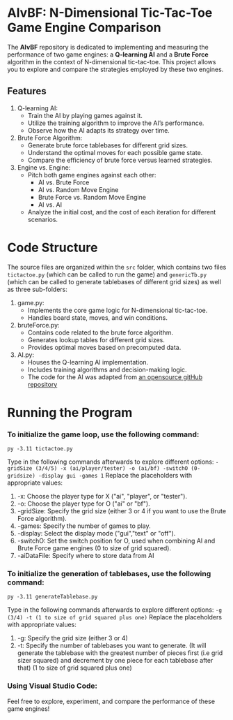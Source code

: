 # AIvBF: N-Dimensional Tic-Tac-Toe Game Engine Comparison
The **AIvBF** repository is dedicated to implementing and measuring the performance of two game engines: a **Q-learning AI** and a **Brute Force** algorithm in the context of N-dimensional tic-tac-toe. This project allows you to explore and compare the strategies employed by these two engines.

## Features
1. Q-learning AI:
   - Train the AI by playing games against it.
   - Utilize the training algorithm to improve the AI’s performance.
   - Observe how the AI adapts its strategy over time.
2. Brute Force Algorithm:
   - Generate brute force tablebases for different grid sizes.
   - Understand the optimal moves for each possible game state.
   - Compare the efficiency of brute force versus learned strategies.
3. Engine vs. Engine:
   - Pitch both game engines against each other:
     - AI vs. Brute Force
     - AI vs. Random Move Engine
     - Brute Force vs. Random Move Engine
     - AI vs. AI
   - Analyze the initial cost, and the cost of each iteration for different scenarios.
# Code Structure
The source files are organized within the ``src`` folder, which contains two files ``tictactoe.py`` (which can be called to run the game) and ``genericTb.py`` (which can be called to generate tablebases of different grid sizes) as well as three sub-folders:

1. game.py:
   - Implements the core game logic for N-dimensional tic-tac-toe.
   - Handles board state, moves, and win conditions.
2. bruteForce.py:
   - Contains code related to the brute force algorithm.
   - Generates lookup tables for different grid sizes.
   - Provides optimal moves based on precomputed data.
3. AI.py:
   - Houses the Q-learning AI implementation.
   - Includes training algorithms and decision-making logic.
   - The code for the AI was adapted from [an opensource gitHub repository](https://github.com/rfeinman/tictactoe-reinforcement-learning/tree/master/tictactoe)

# Running the Program
### To initialize the game loop, use the following command:

``py -3.11 tictactoe.py``

Type in the following commands afterwards to explore different options:  ``-gridSize (3/4/5) -x (ai/player/tester) -o (ai/bf) -switchO (0-gridsize) -display gui -games 1``
Replace the placeholders with appropriate values:

1. -x: Choose the player type for X ("ai", "player", or "tester").
2. -o: Choose the player type for O ("ai" or "bf").
3. -gridSize: Specify the grid size (either 3 or 4 if you want to use the Brute Force algorithm).
4. -games: Specify the number of games to play.
5. -display: Select the display mode ("gui","text" or "off").
6. -switchO: Set the switch position for O, used when combining AI and Brute Force game engines (0 to size of grid squared).
7. -aiDataFile: Specify where to store data from AI

### To initialize the generation of tablebases, use the following command:

``py -3.11 generateTablebase.py``

Type in the following commands afterwards to explore different options:  ``-g (3/4) -t (1 to size of grid squared plus one)``
Replace the placeholders with appropriate values:

1. -g: Specify the grid size (either 3 or 4)
2. -t: Specify the number of tablebases you want to generate. (It will generate the tablebase with the greatest number of pieces first (i.e grid sizer squared) and decrement by one piece for each tablebase after that) (1 to size of grid squared plus one)

### Using Visual Studio Code:

Feel free to explore, experiment, and compare the performance of these game engines!
